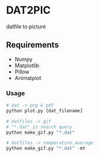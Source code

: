 # DAT2PIC
datfile to picture


## Requirements
- Numpy
- Matplotlib
- Pillow
- Animatplot

### Usage

```python
# dat -> png & pdf
python plot.py [dat_filename]

# datfiles -> gif
# "*.dat" is search query
python make_gif.py "*.dat"

# datfiles -> temperature_average
python make_gif.py "*.dat" -mt
```

